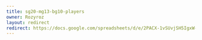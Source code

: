 ```yaml
---
title: sg20-mg13-bg10-players
owner: Rozyroz
layout: redirect
redirect: https://docs.google.com/spreadsheets/d/e/2PACX-1vSUvjSH5IgxW-2VVFG-AteWDDdtuDCoGdsnGjNBx_u0DapHG4TaBnO5qZ1Zncn_bpZeWwQm_y9bJfd1/pubhtml
---
```

